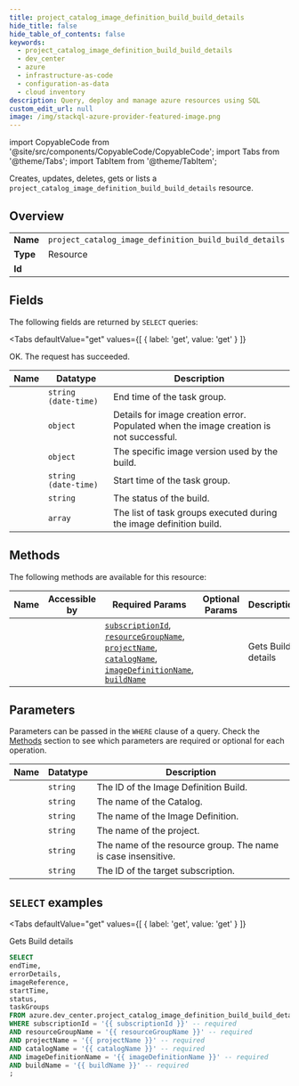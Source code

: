 ```yaml
--- 
title: project_catalog_image_definition_build_build_details
hide_title: false
hide_table_of_contents: false
keywords:
  - project_catalog_image_definition_build_build_details
  - dev_center
  - azure
  - infrastructure-as-code
  - configuration-as-data
  - cloud inventory
description: Query, deploy and manage azure resources using SQL
custom_edit_url: null
image: /img/stackql-azure-provider-featured-image.png
---
```


import CopyableCode from '@site/src/components/CopyableCode/CopyableCode';
import Tabs from '@theme/Tabs';
import TabItem from '@theme/TabItem';

Creates, updates, deletes, gets or lists a <code>project_catalog_image_definition_build_build_details</code> resource.

## Overview
<table><tbody>
<tr><td><b>Name</b></td><td><code>project_catalog_image_definition_build_build_details</code></td></tr>
<tr><td><b>Type</b></td><td>Resource</td></tr>
<tr><td><b>Id</b></td><td><CopyableCode code="azure.dev_center.project_catalog_image_definition_build_build_details" /></td></tr>
</tbody></table>

## Fields

The following fields are returned by `SELECT` queries:

<Tabs
    defaultValue="get"
    values={[
        { label: 'get', value: 'get' }
    ]}
>
<TabItem value="get">

OK. The request has succeeded.

<table>
<thead>
    <tr>
    <th>Name</th>
    <th>Datatype</th>
    <th>Description</th>
    </tr>
</thead>
<tbody>
<tr>
    <td><CopyableCode code="endTime" /></td>
    <td><code>string (date-time)</code></td>
    <td>End time of the task group.</td>
</tr>
<tr>
    <td><CopyableCode code="errorDetails" /></td>
    <td><code>object</code></td>
    <td>Details for image creation error. Populated when the image creation is not successful.</td>
</tr>
<tr>
    <td><CopyableCode code="imageReference" /></td>
    <td><code>object</code></td>
    <td>The specific image version used by the build.</td>
</tr>
<tr>
    <td><CopyableCode code="startTime" /></td>
    <td><code>string (date-time)</code></td>
    <td>Start time of the task group.</td>
</tr>
<tr>
    <td><CopyableCode code="status" /></td>
    <td><code>string</code></td>
    <td>The status of the build.</td>
</tr>
<tr>
    <td><CopyableCode code="taskGroups" /></td>
    <td><code>array</code></td>
    <td>The list of task groups executed during the image definition build.</td>
</tr>
</tbody>
</table>
</TabItem>
</Tabs>

## Methods

The following methods are available for this resource:

<table>
<thead>
    <tr>
    <th>Name</th>
    <th>Accessible by</th>
    <th>Required Params</th>
    <th>Optional Params</th>
    <th>Description</th>
    </tr>
</thead>
<tbody>
<tr>
    <td><a href="#get"><CopyableCode code="get" /></a></td>
    <td><CopyableCode code="select" /></td>
    <td><a href="#parameter-subscriptionId"><code>subscriptionId</code></a>, <a href="#parameter-resourceGroupName"><code>resourceGroupName</code></a>, <a href="#parameter-projectName"><code>projectName</code></a>, <a href="#parameter-catalogName"><code>catalogName</code></a>, <a href="#parameter-imageDefinitionName"><code>imageDefinitionName</code></a>, <a href="#parameter-buildName"><code>buildName</code></a></td>
    <td></td>
    <td>Gets Build details</td>
</tr>
</tbody>
</table>

## Parameters

Parameters can be passed in the `WHERE` clause of a query. Check the [Methods](#methods) section to see which parameters are required or optional for each operation.

<table>
<thead>
    <tr>
    <th>Name</th>
    <th>Datatype</th>
    <th>Description</th>
    </tr>
</thead>
<tbody>
<tr id="parameter-buildName">
    <td><CopyableCode code="buildName" /></td>
    <td><code>string</code></td>
    <td>The ID of the Image Definition Build.</td>
</tr>
<tr id="parameter-catalogName">
    <td><CopyableCode code="catalogName" /></td>
    <td><code>string</code></td>
    <td>The name of the Catalog.</td>
</tr>
<tr id="parameter-imageDefinitionName">
    <td><CopyableCode code="imageDefinitionName" /></td>
    <td><code>string</code></td>
    <td>The name of the Image Definition.</td>
</tr>
<tr id="parameter-projectName">
    <td><CopyableCode code="projectName" /></td>
    <td><code>string</code></td>
    <td>The name of the project.</td>
</tr>
<tr id="parameter-resourceGroupName">
    <td><CopyableCode code="resourceGroupName" /></td>
    <td><code>string</code></td>
    <td>The name of the resource group. The name is case insensitive.</td>
</tr>
<tr id="parameter-subscriptionId">
    <td><CopyableCode code="subscriptionId" /></td>
    <td><code>string</code></td>
    <td>The ID of the target subscription.</td>
</tr>
</tbody>
</table>

## `SELECT` examples

<Tabs
    defaultValue="get"
    values={[
        { label: 'get', value: 'get' }
    ]}
>
<TabItem value="get">

Gets Build details

```sql
SELECT
endTime,
errorDetails,
imageReference,
startTime,
status,
taskGroups
FROM azure.dev_center.project_catalog_image_definition_build_build_details
WHERE subscriptionId = '{{ subscriptionId }}' -- required
AND resourceGroupName = '{{ resourceGroupName }}' -- required
AND projectName = '{{ projectName }}' -- required
AND catalogName = '{{ catalogName }}' -- required
AND imageDefinitionName = '{{ imageDefinitionName }}' -- required
AND buildName = '{{ buildName }}' -- required
;
```
</TabItem>
</Tabs>
